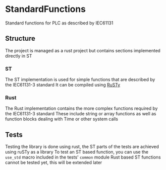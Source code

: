 # StandardFunctions
Standard functions for PLC as described by IEC61131

## Structure
The project is managed as a rust project but contains sections implemented directly in ST

### ST
The ST implementation is used for simple functions that are described by the IEC61131-3 standard
It can be compiled using [RuSTy](https://github.com/PLC-lang/rusty)

### Rust
The Rust implementation contains the more complex functions required by the IEC61131-3 standard
These include string or array functions as well as function blocks dealing with Time or other system calls

## Tests
Testing the library is done using rust, the ST parts of the tests are achieved using ruSTy as a library
To test an ST based function, you can use the `use_std` macro included in the tests' `common` module
Rust based ST functions cannot be tested yet, this will be extended later
